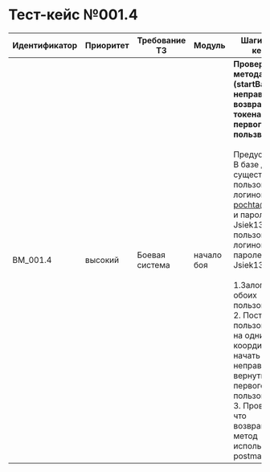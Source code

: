 # Тест-кейс №001.4

| Идентификатор | Приоритет |  Требование ТЗ  | Модуль | Шаги тест-кейса | Ожидаемый результат |
| ------ | ------ | ------ | ------ | ------ | ------ |
|     BM\_001.4    |  высокий  | Боевая система | начало боя| **Проверка метода (startBattle неправильное возвращение токена первого пользвателя).** <br><br>   Предусловие: В базе данных существует пользователь с логином test-pochta@mail.ru и паролем Jsiek1325! и пользователь с логином opp и паролем Jsiek1325!<br><br> 1\.Залогинить обоих пользователей. <br>2\. Поставить пользователей на одни координаты и начать бой и неправильно вернуть токен первого пользователя. <br>3\. Проверить что возвращает метод используя postman| Запрос успешен. Сервер ответил как требуется. Возвращается {"result": "error","error": {"code": 705, "text": "User is not found"}}|

 

